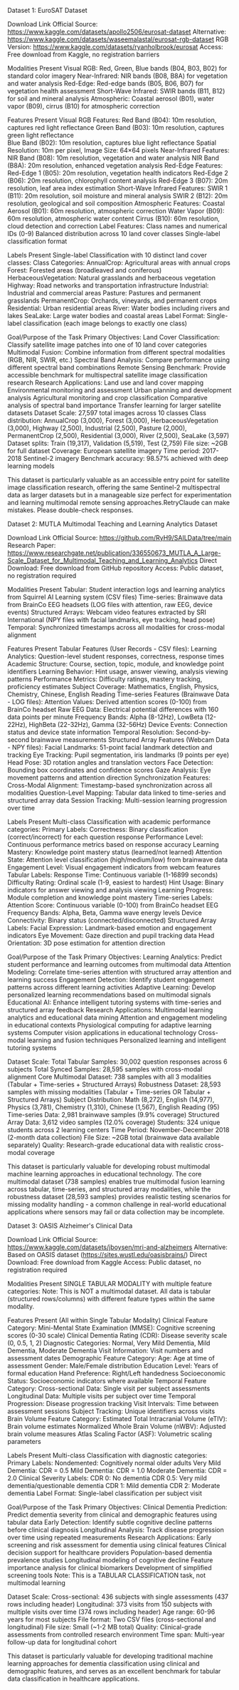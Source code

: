 Dataset 1: EuroSAT Dataset

Download Link
    Official Source: https://www.kaggle.com/datasets/apollo2506/eurosat-dataset
    Alternative: https://www.kaggle.com/datasets/waseemalastal/eurosat-rgb-dataset
    RGB Version: https://www.kaggle.com/datasets/ryanholbrook/eurosat
    Access: Free download from Kaggle, no registration barriers

Modalities Present
    Visual RGB: Red, Green, Blue bands (B04, B03, B02) for standard color imagery
    Near-Infrared: NIR bands (B08, B8A) for vegetation and water analysis
    Red-Edge: Red-edge bands (B05, B06, B07) for vegetation health assessment
    Short-Wave Infrared: SWIR bands (B11, B12) for soil and mineral analysis
    Atmospheric: Coastal aerosol (B01), water vapor (B09), cirrus (B10) for atmospheric correction

Features Present
    Visual RGB Features:
        Red Band (B04): 10m resolution, captures red light reflectance
        Green Band (B03): 10m resolution, captures green light reflectance  
        Blue Band (B02): 10m resolution, captures blue light reflectance
        Spatial Resolution: 10m per pixel, Image Size: 64×64 pixels
    Near-Infrared Features:
        NIR Band (B08): 10m resolution, vegetation and water analysis
        NIR Band (B8A): 20m resolution, enhanced vegetation analysis
    Red-Edge Features:
        Red-Edge 1 (B05): 20m resolution, vegetation health indicators
        Red-Edge 2 (B06): 20m resolution, chlorophyll content analysis
        Red-Edge 3 (B07): 20m resolution, leaf area index estimation
    Short-Wave Infrared Features:
        SWIR 1 (B11): 20m resolution, soil moisture and mineral analysis
        SWIR 2 (B12): 20m resolution, geological and soil composition
    Atmospheric Features:
        Coastal Aerosol (B01): 60m resolution, atmospheric correction
        Water Vapor (B09): 60m resolution, atmospheric water content
        Cirrus (B10): 60m resolution, cloud detection and correction
    Label Features:
        Class names and numerical IDs (0-9)
        Balanced distribution across 10 land cover classes
        Single-label classification format

Labels Present
    Single-label Classification with 10 distinct land cover classes:
    Class Categories:
        AnnualCrop: Agricultural areas with annual crops
        Forest: Forested areas (broadleaved and coniferous)
        HerbaceousVegetation: Natural grasslands and herbaceous vegetation
        Highway: Road networks and transportation infrastructure
        Industrial: Industrial and commercial areas
        Pasture: Pastures and permanent grasslands
        PermanentCrop: Orchards, vineyards, and permanent crops
        Residential: Urban residential areas
        River: Water bodies including rivers and lakes
        SeaLake: Large water bodies and coastal areas
    Label Format: Single-label classification (each image belongs to exactly one class)

Goal/Purpose of the Task
    Primary Objectives:
        Land Cover Classification: Classify satellite image patches into one of 10 land cover categories
        Multimodal Fusion: Combine information from different spectral modalities (RGB, NIR, SWIR, etc.)
        Spectral Band Analysis: Compare performance using different spectral band combinations
        Remote Sensing Benchmark: Provide accessible benchmark for multispectral satellite image classification research
    Research Applications:
        Land use and land cover mapping
        Environmental monitoring and assessment
        Urban planning and development analysis
        Agricultural monitoring and crop classification
        Comparative analysis of spectral band importance
        Transfer learning for larger satellite datasets
    Dataset Scale:
        27,597 total images across 10 classes
        Class distribution: AnnualCrop (3,000), Forest (3,000), HerbaceousVegetation (3,000), Highway (2,500), Industrial (2,500), Pasture (2,000), PermanentCrop (2,500), Residential (3,000), River (2,500), SeaLake (3,597)
        Dataset splits: Train (19,317), Validation (5,519), Test (2,759)
        File size: ~2GB for full dataset
        Coverage: European satellite imagery
        Time period: 2017-2018 Sentinel-2 imagery
        Benchmark accuracy: 98.57% achieved with deep learning models

This dataset is particularly valuable as an accessible entry point for satellite image classification research, offering the same Sentinel-2 multispectral data as larger datasets but in a manageable size perfect for experimentation and learning multimodal remote sensing approaches.RetryClaude can make mistakes. Please double-check responses.

Dataset 2: MUTLA Multimodal Teaching and Learning Analytics Dataset

Download Link
    Official Source: https://github.com/RyH9/SAILData/tree/main
    Research Paper: https://www.researchgate.net/publication/336550673_MUTLA_A_Large-Scale_Dataset_for_Multimodal_Teaching_and_Learning_Analytics
    Direct Download: Free download from GitHub repository
    Access: Public dataset, no registration required

Modalities Present
    Tabular: Student interaction logs and learning analytics from Squirrel AI Learning system (CSV files)
    Time-series: Brainwave data from BrainCo EEG headsets (LOG files with attention, raw EEG, device events)
    Structured Arrays: Webcam video features extracted by SRI International (NPY files with facial landmarks, eye tracking, head pose)
    Temporal: Synchronized timestamps across all modalities for cross-modal alignment

Features Present
    Tabular Features (User Records - CSV files):
        Learning Analytics: Question-level student responses, correctness, response times
        Academic Structure: Course, section, topic, module, and knowledge point identifiers
        Learning Behavior: Hint usage, answer viewing, analysis viewing patterns
        Performance Metrics: Difficulty ratings, mastery tracking, proficiency estimates
        Subject Coverage: Mathematics, English, Physics, Chemistry, Chinese, English Reading
    Time-series Features (Brainwave Data - LOG files):
        Attention Values: Derived attention scores (0-100) from BrainCo headset
        Raw EEG Data: Electrical potential differences with 160 data points per minute
        Frequency Bands: Alpha (8-12Hz), LowBeta (12-22Hz), HighBeta (22-32Hz), Gamma (32-56Hz)
        Device Events: Connection status and device state information
        Temporal Resolution: Second-by-second brainwave measurements
    Structured Array Features (Webcam Data - NPY files):
        Facial Landmarks: 51-point facial landmark detection and tracking
        Eye Tracking: Pupil segmentation, iris landmarks (9 points per eye)
        Head Pose: 3D rotation angles and translation vectors
        Face Detection: Bounding box coordinates and confidence scores
        Gaze Analysis: Eye movement patterns and attention direction
    Synchronization Features:
        Cross-Modal Alignment: Timestamp-based synchronization across all modalities
        Question-Level Mapping: Tabular data linked to time-series and structured array data
        Session Tracking: Multi-session learning progression over time

Labels Present
    Multi-class Classification with academic performance categories:
    Primary Labels:
        Correctness: Binary classification (correct/incorrect) for each question response
        Performance Level: Continuous performance metrics based on response accuracy
        Learning Mastery: Knowledge point mastery status (learned/not learned)
        Attention State: Attention level classification (high/medium/low) from brainwave data
        Engagement Level: Visual engagement indicators from webcam features
    Tabular Labels:
        Response Time: Continuous variable (1-16899 seconds)
        Difficulty Rating: Ordinal scale (1-9, easiest to hardest)
        Hint Usage: Binary indicators for answer viewing and analysis viewing
        Learning Progress: Module completion and knowledge point mastery
    Time-series Labels:
        Attention Score: Continuous variable (0-100) from BrainCo headset
        EEG Frequency Bands: Alpha, Beta, Gamma wave energy levels
        Device Connectivity: Binary status (connected/disconnected)
    Structured Array Labels:
        Facial Expression: Landmark-based emotion and engagement indicators
        Eye Movement: Gaze direction and pupil tracking data
        Head Orientation: 3D pose estimation for attention direction

Goal/Purpose of the Task
    Primary Objectives:
        Learning Analytics: Predict student performance and learning outcomes from multimodal data
        Attention Modeling: Correlate time-series attention with structured array attention and learning success
        Engagement Detection: Identify student engagement patterns across different learning activities
        Adaptive Learning: Develop personalized learning recommendations based on multimodal signals
        Educational AI: Enhance intelligent tutoring systems with time-series and structured array feedback
    Research Applications:
        Multimodal learning analytics and educational data mining
        Attention and engagement modeling in educational contexts
        Physiological computing for adaptive learning systems
        Computer vision applications in educational technology
        Cross-modal learning and fusion techniques
        Personalized learning and intelligent tutoring systems

Dataset Scale:
        Total Tabular Samples: 30,002 question responses across 6 subjects
        Total Synced Samples: 28,595 samples with cross-modal alignment
        Core Multimodal Dataset: 738 samples with all 3 modalities (Tabular + Time-series + Structured Arrays)
        Robustness Dataset: 28,593 samples with missing modalities (Tabular + Time-series OR Tabular + Structured Arrays)
        Subject Distribution: Math (8,272), English (14,977), Physics (3,781), Chemistry (1,310), Chinese (1,567), English Reading (95)
        Time-series Data: 2,981 brainwave samples (9.9% coverage)
        Structured Array Data: 3,612 video samples (12.0% coverage)
        Students: 324 unique students across 2 learning centers
        Time Period: November-December 2018 (2-month data collection)
        File Size: ~2GB total (brainwave data available separately)
        Quality: Research-grade educational data with realistic cross-modal coverage

This dataset is particularly valuable for developing robust multimodal machine learning approaches in educational technology. The core multimodal dataset (738 samples) enables true multimodal fusion learning across tabular, time-series, and structured array modalities, while the robustness dataset (28,593 samples) provides realistic testing scenarios for missing modality handling - a common challenge in real-world educational applications where sensors may fail or data collection may be incomplete.

Dataset 3: OASIS Alzheimer's Clinical Data

Download Link
    Official Source: https://www.kaggle.com/datasets/jboysen/mri-and-alzheimers
    Alternative: Based on OASIS dataset (https://sites.wustl.edu/oasisbrains/)
    Direct Download: Free download from Kaggle
    Access: Public dataset, no registration required

Modalities Present
    SINGLE TABULAR MODALITY with multiple feature categories:
    Note: This is NOT a multimodal dataset. All data is tabular (structured rows/columns) with different feature types within the same modality.

Features Present (All within Single Tabular Modality)
    Clinical Feature Category:
        Mini-Mental State Examination (MMSE): Cognitive screening scores (0-30 scale)
        Clinical Dementia Rating (CDR): Disease severity scale (0, 0.5, 1, 2)
        Diagnostic Categories: Normal, Very Mild Dementia, Mild Dementia, Moderate Dementia
        Visit Information: Visit numbers and assessment dates
    Demographic Feature Category:
        Age: Age at time of assessment
        Gender: Male/Female distribution
        Education Level: Years of formal education
        Hand Preference: Right/Left handedness
        Socioeconomic Status: Socioeconomic indicators where available
    Temporal Feature Category:
        Cross-sectional Data: Single visit per subject assessments
        Longitudinal Data: Multiple visits per subject over time
        Temporal Progression: Disease progression tracking
        Visit Intervals: Time between assessment sessions
        Subject Tracking: Unique identifiers across visits
    Brain Volume Feature Category:
        Estimated Total Intracranial Volume (eTIV): Brain volume estimates
        Normalized Whole Brain Volume (nWBV): Adjusted brain volume measures
        Atlas Scaling Factor (ASF): Volumetric scaling parameters

Labels Present
    Multi-class Classification with diagnostic categories:
    Primary Labels:
        Nondemented: Cognitively normal older adults
        Very Mild Dementia: CDR = 0.5
        Mild Dementia: CDR = 1.0
        Moderate Dementia: CDR = 2.0
    Clinical Severity Labels:
        CDR 0: No dementia
        CDR 0.5: Very mild dementia/questionable dementia
        CDR 1: Mild dementia
        CDR 2: Moderate dementia
    Label Format: Single-label classification per subject visit

Goal/Purpose of the Task
    Primary Objectives:
        Clinical Dementia Prediction: Predict dementia severity from clinical and demographic features using tabular data
        Early Detection: Identify subtle cognitive decline patterns before clinical diagnosis
        Longitudinal Analysis: Track disease progression over time using repeated measurements
    Research Applications:
        Early screening and risk assessment for dementia using clinical features
        Clinical decision support for healthcare providers
        Population-based dementia prevalence studies
        Longitudinal modeling of cognitive decline
        Feature importance analysis for clinical biomarkers
        Development of simplified screening tools
    Note: This is a TABULAR CLASSIFICATION task, not multimodal learning

Dataset Scale:
    Cross-sectional: 436 subjects with single assessments (437 rows including header)
    Longitudinal: 373 visits from 150 subjects with multiple visits over time (374 rows including header)
    Age range: 60-96 years for most subjects
    File format: Two CSV files (cross-sectional and longitudinal)
    File size: Small (~1-2 MB total)
    Quality: Clinical-grade assessments from controlled research environment
    Time span: Multi-year follow-up data for longitudinal cohort

This dataset is particularly valuable for developing traditional machine learning approaches for dementia classification using clinical and demographic features, and serves as an excellent benchmark for tabular data classification in healthcare applications.

